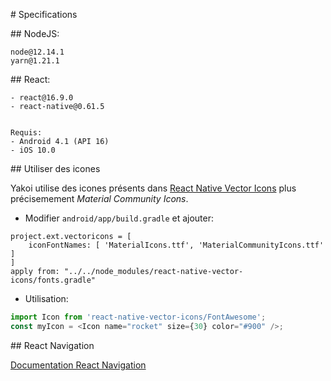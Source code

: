 # Specifications

## NodeJS:

```
node@12.14.1
yarn@1.21.1
```


## React:

```
- react@16.9.0
- react-native@0.61.5


Requis:
- Android 4.1 (API 16)
- iOS 10.0

```

## Utiliser des icones

Yakoi utilise des icones présents dans [React Native Vector Icons](https://github.com/oblador/react-native-vector-icons) plus précisemement _Material Community Icons_.

- Modifier `android/app/build.gradle` et ajouter: 
```
project.ext.vectoricons = [
    iconFontNames: [ 'MaterialIcons.ttf', 'MaterialCommunityIcons.ttf' ]
]
apply from: "../../node_modules/react-native-vector-icons/fonts.gradle"
```

- Utilisation:
```javascript
import Icon from 'react-native-vector-icons/FontAwesome';
const myIcon = <Icon name="rocket" size={30} color="#900" />;
```

## React Navigation

[Documentation React Navigation](https://reactnavigation.org/docs/en/4.x/tab-based-navigation.html)

